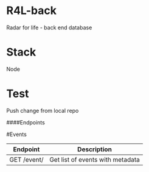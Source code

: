 # R4L-back
Radar for life - back end database

# Stack
Node

# Test
Push change from local repo

####Endpoints

#Events

| Endpoint | Description |
| ---- | --------------- |
|GET /event/| Get list of events with metadata|
